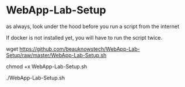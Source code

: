 # WebApp-Lab-Setup

as always, look under the hood before you run a script from the internet

If docker is not installed yet, you will have to run the script twice. 


wget https://github.com/beauknowstech/WebApp-Lab-Setup/raw/master/WebApp-Lab-Setup.sh


chmod +x WebApp-Lab-Setup.sh


./WebApp-Lab-Setup.sh
